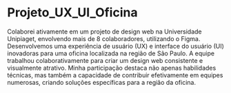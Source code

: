 # Projeto_UX_UI_Oficina
 Colaborei ativamente em um projeto de design web na Universidade Unipiaget, envolvendo mais de 8 colaboradores, utilizando o Figma. Desenvolvemos uma experiência de usuário (UX) e interface do usuário (UI) inovadoras para uma oficina localizada na região de São Paulo. A equipe trabalhou colaborativamente para criar um design web consistente e visualmente atrativo. Minha participação destaca não apenas habilidades técnicas, mas também a capacidade de contribuir efetivamente em equipes numerosas, criando soluções específicas para a região da oficina.
